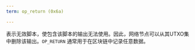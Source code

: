 ```yaml
---
term: op_return (0x6a)

---
```

表示无效脚本，使包含该脚本的输出无法使用。因此，网络节点可以从其UTXO集中删除该输出。`OP_RETURN` 通常用于在区块链中记录任意数据。